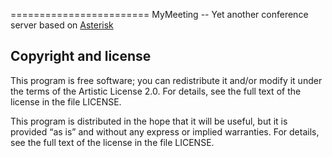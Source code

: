 ========================
MyMeeting -- Yet another conference server based on [Asterisk](http://asterisk.org)

## Copyright and license

This program  is free software; you
can redistribute it and/or modify it under the terms of the
Artistic License 2.0. For details, see the full text of the
license in the file LICENSE.

This program is distributed in the hope that it will be
useful, but it is provided “as is” and without any express
or implied warranties. For details, see the full text of
the license in the file LICENSE.